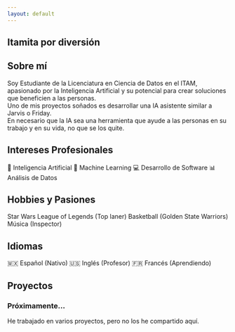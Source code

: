 ```yaml
---
layout: default
---
```


## Itamita por diversión 

## Sobre mí
<div class="skill-list">
  <span class="skill-tag">Soy Estudiante de la Licenciatura en Ciencia de Datos en el ITAM, apasionado por la Inteligencia Artificial y su potencial para crear soluciones que beneficien a las personas.
  <br>
  Uno de mis proyectos soñados es desarrollar una IA asistente similar a Jarvis o Friday. 
  <br>
  En necesario que la IA sea una herramienta que ayude a las personas en su trabajo y en su vida, no que se los quite. </span>
</div>



## Intereses Profesionales
<div class="skill-list">
  <span class="skill-tag">🤖 Inteligencia Artificial</span>
  <span class="skill-tag">🧠 Machine Learning</span>
  <span class="skill-tag">💻 Desarrollo de Software</span>
  <span class="skill-tag">📊 Análisis de Datos</span>
</div>



## Hobbies y Pasiones
<div class="skill-list">
  <span class="skill-tag">Star Wars</span>
  <span class="skill-tag">League of Legends (Top laner)</span>
  <span class="skill-tag">Basketball (Golden State Warriors)</span>
  <span class="skill-tag">Música (Inspector)</span>
</div>



## Idiomas
<div class="skill-list">
  <span class="skill-tag">🇲🇽 Español (Nativo)</span>
  <span class="skill-tag">🇺🇸 Inglés (Profesor)</span>
  <span class="skill-tag">🇫🇷 Francés (Aprendiendo)</span>
</div>



## Proyectos
<div class="project-card">
  <h3>Próximamente...</h3>
  <p>He trabajado en varios proyectos, pero no los he compartido aquí.</p>
</div>



